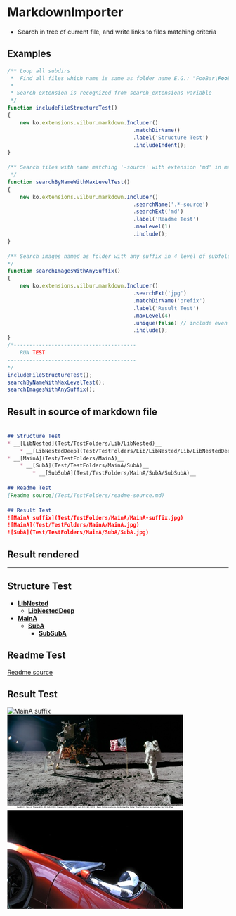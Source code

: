 # MarkdownImporter  
* Search in tree of current file, and write links to files matching criteria  


## Examples  

``` javascript
/** Loop all subdirs
 *  Find all files which name is same as folder name E.G.: "FooBar\FooBar.php"
 *
 * Search extension is recognized from search_extensions variable
 */
function includeFileStructureTest()
{
	new ko.extensions.vilbur.markdown.Includer()
										.matchDirName()
										.label('Structure Test')
										.includeIndent();
}

/** Search files with name matching '-source' with extension 'md' in main directory
 */
function searchByNameWithMaxLevelTest()
{
	new ko.extensions.vilbur.markdown.Includer()
										.searchName('.*-source')
										.searchExt('md')
										.label('Readme Test')
										.maxLevel(1)
										.include();
}

/** Search images named as folder with any suffix in 4 level of subfolders
*/
function searchImagesWithAnySuffix()
{
	new ko.extensions.vilbur.markdown.Includer()
										.searchExt('jpg')
										.matchDirName('prefix')
										.label('Result Test')
										.maxLevel(4)
										.unique(false) // include even if link is in file already
										.include();
}
/*---------------------------------------
	RUN TEST
-----------------------------------------
*/
includeFileStructureTest();
searchByNameWithMaxLevelTest();
searchImagesWithAnySuffix();
```  


## Result in source of markdown file  

``` markdown  

## Structure Test  
* __[LibNested](Test/TestFolders/Lib/LibNested)__  
    * __[LibNestedDeep](Test/TestFolders/Lib/LibNested/Lib/LibNestedDeep)__  
* __[MainA](Test/TestFolders/MainA)__  
    * __[SubA](Test/TestFolders/MainA/SubA)__  
        * __[SubSubA](Test/TestFolders/MainA/SubA/SubSubA)__  

## Readme Test  
[Readme source](Test/TestFolders/readme-source.md)  

## Result Test  
![MainA suffix](Test/TestFolders/MainA/MainA-suffix.jpg)  
![MainA](Test/TestFolders/MainA/MainA.jpg)  
![SubA](Test/TestFolders/MainA/SubA/SubA.jpg)  

```  

## Result rendered  
---  
## Structure Test  
* __[LibNested](Test/TestFolders/Lib/LibNested)__  
    * __[LibNestedDeep](Test/TestFolders/Lib/LibNested/Lib/LibNestedDeep)__  
* __[MainA](Test/TestFolders/MainA)__  
    * __[SubA](Test/TestFolders/MainA/SubA)__  
        * __[SubSubA](Test/TestFolders/MainA/SubA/SubSubA)__  

## Readme Test  
[Readme source](Test/TestFolders/readme-source.md)  

## Result Test  
![MainA suffix](Test/TestFolders/MainA/MainA-suffix.jpg)  
![MainA](Test/TestFolders/MainA/MainA.jpg)  
![SubA](Test/TestFolders/MainA/SubA/SubA.jpg)  